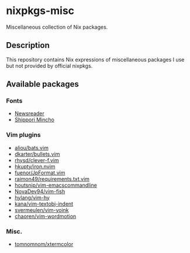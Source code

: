 # nixpkgs-misc

Miscellaneous collection of  Nix packages.

## Description

This repository contains Nix expressions of miscellaneous packages I use but
not provided by official nixpkgs.

## Available packages

### Fonts

- [Newsreader](https://github.com/productiontype/Newsreader/)
- [Shippori Mincho](https://github.com/fontdasu/ShipporiMincho/)

### Vim plugins

- [aliou/bats.vim](https://github.com/aliou/bats.vim)
- [dkarter/bullets.vim](https://github.com/dkarter/bullets.vim)
- [rhysd/clever-f.vim](https://github.com/rhysd/clever-f.vim)
- [hkupty/iron.nvim](https://github.com/hkupty/iron.nvim)
- [fuenor/JpFormat.vim](https://github.com/fuenor/JpFormat.vim)
- [raimon49/requirements.txt.vim](https://github.com/raimon49/requirements.txt.vim)
- [houtsnip/vim-emacscommandline](https://github.com/houtsnip/vim-emacscommandline)
- [NovaDev94/vim-fish](https://github.com/NovaDev94/vim-fish)
- [hylang/vim-hy](https://github.com/hylang/vim-hy)
- [kana/vim-textobj-indent](https://github.com/kana/vim-textobj-indent)
- [svermeulen/vim-yoink](https://github.com/svermeulen/vim-yoink)
- [chaoren/vim-wordmotion](https://github.com/chaoren/vim-wordmotion)

### Misc.

- [tomnomnom/xtermcolor](https://github.com/tomnomnom/xtermcolor)
